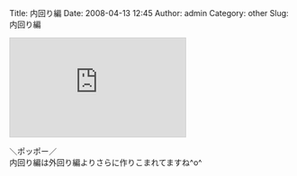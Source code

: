 Title: 内回り編
Date: 2008-04-13 12:45
Author: admin
Category: other
Slug: 内回り編

<iframe src="http://www.nicovideo.jp/thumb/sm2970719" style="border: 1px solid rgb(204, 204, 204);" frameborder="0" height="176" scrolling="no" width="312">\<a
href="http://www.nicovideo.jp/watch/sm2970719"\>【ニコニコ動画】Famicom
JR ～山手線内回り篇～\</a\></iframe>

＼ポッポー／  
内回り編は外回り編よりさらに作りこまれてますね\^o\^
